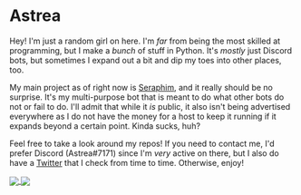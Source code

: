 # Astrea

Hey! I'm just a random girl on here. I'm *far* from being the most skilled at programming, but I make a *bunch* of stuff in Python. It's *mostly* just Discord bots, but sometimes I expand out a bit and dip my toes into other places, too.

My main project as of right now is [Seraphim](https://github.com/Astrea49/Seraphim-Bot), and it really should be no surprise. It's my multi-purpose bot that is meant to do what other bots do not or fail to do. I'll admit that while it *is* public, it also isn't being advertised everywhere as I do not have the money for a host to keep it running if it expands beyond a certain point. Kinda sucks, huh?

Feel free to take a look around my repos! If you need to contact me, I'd prefer Discord (Astrea#7171) since I'm *very* active on there, but I also do have a [Twitter](https://twitter.com/Astrea49) that I check from time to time. Otherwise, enjoy!

<a href="https://github.com/Astrea49">
  <img align="center" src="https://github-readme-stats.vercel.app/api?username=Astrea49&show_icons=true&theme=dark" />
</a>
<a href="https://github.com/Astrea49">
  <img align="center" src="https://github-readme-stats.vercel.app/api/top-langs/?username=Astrea49&layout=compact&exclude_repo=DH-Season-6-Archive,PD-Season-1-Archive,PD-Season-2-Archive,DH-Season-7-Archive,DH-Season-8-Archive,DHGeneralArchive,PD-Season-3-Archive,MD-Season-1-Archive,DH-Season-9-Archive&theme=dark" />
</a>
